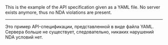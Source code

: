 This is the example of the API specification given as a YAML file. No server exists anymore, thus no NDA violations are present.

***

Это пример API-спецификации, представленной в виде файла YAML. Сервера больше не существует, следовательно, никаких нарушений NDA условий нет.
